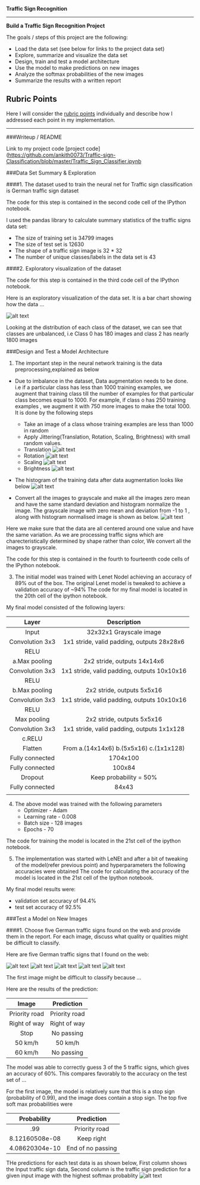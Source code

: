 **Traffic Sign Recognition** 

---

**Build a Traffic Sign Recognition Project**

The goals / steps of this project are the following:
* Load the data set (see below for links to the project data set)
* Explore, summarize and visualize the data set
* Design, train and test a model architecture
* Use the model to make predictions on new images
* Analyze the softmax probabilities of the new images
* Summarize the results with a written report


[//]: # (Image References)

[image1]: ./examples/histogram_Dataset.png "Visualization"
[image2]: ./examples/grayscale.jpg "Grayscaling"
[image3]: ./examples/random_noise.jpg "Random Noise"
[image4]: ./examples/50.jpg "Traffic Sign 1"
[image5]: ./examples/60.jpg "Traffic Sign 2"
[image6]: ./examples/halt.jpg "Traffic Sign 3"
[image7]: ./examples/sign.jpg "Traffic Sign 4"
[image8]: ./examples/stop.jpg "Traffic Sign 5"

[augmentation1]: ./examples/translation.png
[augmentation2]: ./examples/rotation.png
[augmentation3]: ./examples/scaling.png
[augmentation4]: ./examples/brightness.png

[preprocessed]: ./examples/preprocessed.png

[predictions]: ./examples/predictions.png
[aug_hist]: ./examples/augmented_hist.png

## Rubric Points
Here I will consider the [rubric points](https://review.udacity.com/#!/rubrics/481/view) individually and describe how I addressed each point in my implementation.  

---
###Writeup / README

Link to my project code [project code](https://github.com/ankith0073/Traffic-sign-Classification/blob/master/Traffic_Sign_Classifier.ipynb

###Data Set Summary & Exploration

####1. The dataset used to train the neural net for Traffic sign classification is German traffic sign dataset

The code for this step is contained in the second code cell of the IPython notebook.  

I used the pandas library to calculate summary statistics of the traffic
signs data set:

* The size of training set is 34799 images
* The size of test set is 12630
* The shape of a traffic sign image is 32 * 32
* The number of unique classes/labels in the data set is 43

####2. Exploratory visualization of the dataset 

The code for this step is contained in the third code cell of the IPython notebook.  

Here is an exploratory visualization of the data set. It is a bar chart showing how the data ...

![alt text][image1]

Looking at the distribution of each class of the dataset, we can see that classes are unbalanced, i.e Class 0 has 180 images and class 2 has nearly 1800 images

###Design and Test a Model Architecture

1. The important step in the neural network training is the data preprocessing,explained as below 

* Due to imbalance in the dataset, Data augmentation needs to be done. i.e if a particular class has less than 1000 training examples, we augment that training class till the number of examples for that particular class becomes equal to 1000. For example, if class o has 250 training examples , we augment it with 750 more images to make the total 1000. It is done by the following steps
    * Take an image of a class whose training examples are less than 1000 in random
    * Apply Jittering(Translation, Rotation, Scaling, Brightness) with small random values.
    * Translation
        ![alt text][augmentation1]
    * Rotation 
        ![alt text][augmentation2]
    * Scaling 
        ![alt text][augmentation3]
    * Brightness 
        ![alt text][augmentation4]
* The histogram of the training data after data augmentation looks like below
![alt text][aug_hist]

* Convert all the images to grayscale and make all the images zero mean and have the same standard deviation and histogram normalize the image. The grayscale image with zero mean and deviation from -1 to 1 , along with histogram normalised image is shown as below.
![alt text][preprocessed]

Here we make sure that the data are all centered around one value and have the same variation. As we are processing traffic signs which are charecteristically determined by shape rather than color, We convert all the images to grayscale.

The code for this step is contained in the fourth to fourteenth code cells of the IPython notebook.


3. The initial model was trained with Lenet Nodel achieving an accuracy of 89% out of the box. The original Lenet model is tweaked to achieve a validation accuracy of ~94% 
The code for my final model is located in the 20th cell of the ipython notebook. 

My final model consisted of the following layers:

| Layer         		|     Description	        					| 
|:---------------------:|:---------------------------------------------:| 
| Input         		| 32x32x1 Grayscale image						| 
| Convolution 3x3     	| 1x1 stride, valid padding, outputs 28x28x6 	|
| RELU					|												|
| a.Max pooling	      	| 2x2 stride,  outputs 14x14x6   				|
| Convolution 3x3     	| 1x1 stride, valid padding, outputs 10x10x16 	|
| RELU					|												|
| b.Max pooling	      	| 2x2 stride,  outputs 5x5x16   				|
| Convolution 3x3     	| 1x1 stride, valid padding, outputs 10x10x16 	|
| RELU					|												|
| Max pooling	      	| 2x2 stride,  outputs 5x5x16   				|
| Convolution 3x3     	| 1x1 stride, valid padding, outputs 1x1x128 	|
| c.RELU				|												|
| Flatten	            | From a.(14x14x6) b.(5x5x16) c.(1x1x128)		|
| Fully connected		| 1704x100     									|
| Fully connected		| 100x84     									|
| Dropout				| Keep probability = 50%						|
| Fully connected		| 84x43     									|
|						|												|


4. The above model was trained with the following parameters
    * Optimizer - Adam 
    * Learning rate - 0.008
    * Batch size - 128 images
    * Epochs - 70

The code for training the model is located in the 21st cell of the ipython notebook. 


5. The implementation was started with LeNEt and after a bit of tweaking of the model(refer previous point) and hyperparameters the following accuracies were obtained 
The code for calculating the accuracy of the model is located in the 21st cell of the Ipython notebook.

My final model results were:
* validation set accuracy of 94.4% 
* test set accuracy of 92.5% 

###Test a Model on New Images

####1. Choose five German traffic signs found on the web and provide them in the report. For each image, discuss what quality or qualities might be difficult to classify.

Here are five German traffic signs that I found on the web:

![alt text][image4] ![alt text][image5] ![alt text][image6] 
![alt text][image7] ![alt text][image8]

The first image might be difficult to classify because ...

Here are the results of the prediction:

| Image			        |     Prediction	        					| 
|:---------------------:|:---------------------------------------------:| 
| Priority road   		| Priority road									| 
| Right of way 			| Right of way									|
| Stop					| No passing									|
| 50 km/h	      		| 50 km/h    					 				|
| 60 km/h   			| No passing        							|


The model was able to correctly guess 3 of the 5 traffic signs, which gives an accuracy of 60%. This compares favorably to the accuracy on the test set of ...

For the first image, the model is relatively sure that this is a stop sign (probability of 0.99), and the image does contain a stop sign. The top five soft max probabilities were

| Probability         	|     Prediction	        					| 
|:---------------------:|:---------------------------------------------:| 
| .99         			| Priority road									| 
| 8.12160508e-08    	| Keep right									|
| 4.08620304e-10		| End of no passing								|

THe predictions for each test data is as shown below,
First column shows the Input traffic sign data, Second column is the traffic sign prediction for a given input image with the highest softmax probablity
![alt text][predictions]
